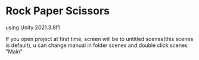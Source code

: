 # Rock Paper Scissors
 
 using Unity 2021.3.8f1
 
 If you open project at first time, screen will be to untitled scenes(this scenes is default), u can change manual in folder scenes and double click scenes "Main"

